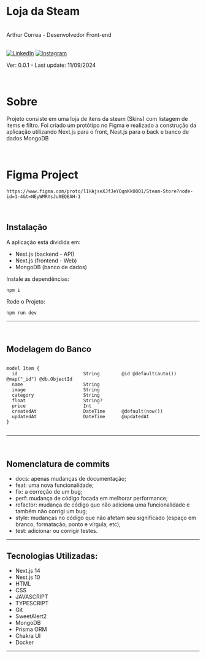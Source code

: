 <div markdown="1">

# Loja da Steam

<br>
Arthur Correa - Desenvolvedor Front-end
<br><br>

[![LinkedIn](https://img.shields.io/badge/LinkedIn-000?style=for-the-badge&logo=linkedin&logoColor=0E76A8)](https://www.linkedin.com/in/arthurcorream/)
[![Instagram](https://img.shields.io/badge/Instagram-000?style=for-the-badge&logo=instagram)](https://www.instagram.com/arthurcoorrea/)

Ver: 0.0.1 - Last update: 11/09/2024

<br>

</div>

<div markdown="1">

# Sobre

Projeto consiste em uma loja de itens da steam (Skins) com listagem de items e filtro.
Foi criado um protótipo no Figma e realizado a construção da aplicação utilizando Next.js para o front, Nest.js para o back e banco de dados MongoDB

<br>

# Figma Project
~~~
https://www.figma.com/proto/l1HAjseXJfJeYOqnKkU0O1/Steam-Store?node-id=1-4&t=NEyWMRYsJu0EQEAH-1
~~~

<!-- ## [Clique aqui e veja a aplicação](https://loja-virtual-com-angular.vercel.app) -->

<!-- <img alt="Loja da Steam" src="./readme-img.png" /> -->

<br>

Instalação
---------
A aplicação está dividida em:

- Nest.js (backend - API)
- Next.js (frontend - Web)
- MongoDB (banco de dados)

Instale as dependências:

~~~
npm i
~~~

Rode o Projeto:

~~~
npm run dev
~~~


---------

<br>

Modelagem do Banco
---------
~~~

model Item {
  id                        String        @id @default(auto()) @map("_id") @db.ObjectId
  name                      String
  image                     String
  category                  String
  float                     String?
  price                     Int
  createdAt                 DateTime      @default(now())
  updatedAt                 DateTime      @updatedAt
}


~~~
---------
<br>

Nomenclatura de commits
---------
- docs: apenas mudanças de documentação;
- feat: uma nova funcionalidade;
- fix: a correção de um bug;
- perf: mudança de código focada em melhorar performance;
- refactor: mudança de código que não adiciona uma funcionalidade e também não corrigi um bug;
- style: mudanças no código que não afetam seu significado (espaço em branco, formatação, ponto e vírgula, etc);
- test: adicionar ou corrigir testes.
---------


Tecnologias Utilizadas:
---------
- Next.js 14
- Nest.js 10
- HTML
- CSS
- JAVASCRIPT
- TYPESCRIPT
- Git
- SweetAlert2
- MongoDB
- Prisma ORM
- Chakra UI
- Docker
---------